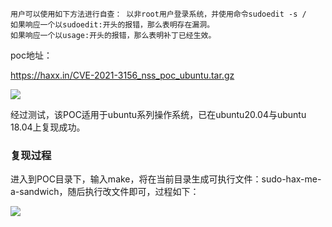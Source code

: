 

```
用户可以使用如下方法进行自查： 以非root用户登录系统，并使用命令sudoedit -s /
如果响应一个以sudoedit:开头的报错，那么表明存在漏洞。
如果响应一个以usage:开头的报错，那么表明补丁已经生效。
```

poc地址：

https://haxx.in/CVE-2021-3156_nss_poc_ubuntu.tar.gz

![](https://mmbiz.qpic.cn/mmbiz_png/ibNDXshVhQuuYhwhtibQdcEn3UNoOfjKcTQ2C5SzcibGbTWqNfCpeUavf5FOtXZjzRNdHKWcXPrlH7yhSoacxM3WQ/640?wx_fmt=png&tp=webp&wxfrom=5&wx_lazy=1&wx_co=1)

经过测试，该POC适用于ubuntu系列操作系统，已在ubuntu20.04与ubuntu 18.04上复现成功。



### 复现过程

进入到POC目录下，输入make，将在当前目录生成可执行文件：sudo-hax-me-a-sandwich，随后执行改文件即可，过程如下：

![](https://mmbiz.qpic.cn/mmbiz_png/ibNDXshVhQuuYhwhtibQdcEn3UNoOfjKcTUqnMncEo7jndePb2OZBRhVzicCXPYFaKw1DBAa0ffvoS4tb1qpIE92g/640?wx_fmt=png&tp=webp&wxfrom=5&wx_lazy=1&wx_co=1)
